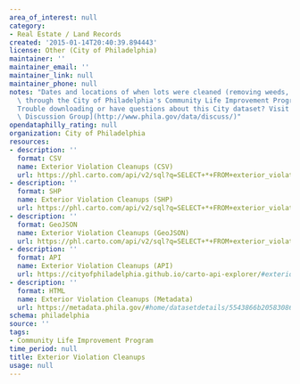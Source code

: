 ```yaml
---
area_of_interest: null
category:
- Real Estate / Land Records
created: '2015-01-14T20:40:39.894443'
license: Other (City of Philadelphia)
maintainer: ''
maintainer_email: ''
maintainer_link: null
maintainer_phone: null
notes: "Dates and locations of when lots were cleaned (removing weeds, debris, etc.)\
  \ through the City of Philadelphia's Community Life Improvement Program.\r\n\r\n\
  Trouble downloading or have questions about this City dataset? Visit the [OpenDataPhilly\
  \ Discussion Group](http://www.phila.gov/data/discuss/)"
opendataphilly_rating: null
organization: City of Philadelphia
resources:
- description: ''
  format: CSV
  name: Exterior Violation Cleanups (CSV)
  url: https://phl.carto.com/api/v2/sql?q=SELECT+*+FROM+exterior_violation_cleanups&filename=exterior_violation_cleanups&format=csv&skipfields=cartodb_id
- description: ''
  format: SHP
  name: Exterior Violation Cleanups (SHP)
  url: https://phl.carto.com/api/v2/sql?q=SELECT+*+FROM+exterior_violation_cleanups&filename=exterior_violation_cleanups&format=shp&skipfields=cartodb_id
- description: ''
  format: GeoJSON
  name: Exterior Violation Cleanups (GeoJSON)
  url: https://phl.carto.com/api/v2/sql?q=SELECT+*+FROM+exterior_violation_cleanups&filename=exterior_violation_cleanups&format=geojson&skipfields=cartodb_id
- description: ''
  format: API
  name: Exterior Violation Cleanups (API)
  url: https://cityofphiladelphia.github.io/carto-api-explorer/#exterior_violation_cleanups
- description: ''
  format: HTML
  name: Exterior Violation Cleanups (Metadata)
  url: https://metadata.phila.gov/#home/datasetdetails/5543866b20583086178c4f12/representationdetails/55438aae9b989a05172d0d49/
schema: philadelphia
source: ''
tags:
- Community Life Improvement Program
time_period: null
title: Exterior Violation Cleanups
usage: null
---
```


